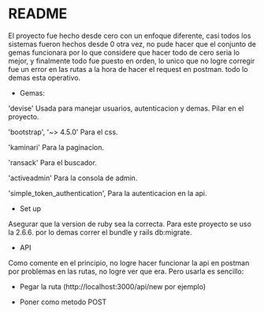 # README

El proyecto fue hecho desde cero con un enfoque diferente, casi todos los sistemas fueron hechos desde 0 otra vez, no pude hacer que el conjunto de gemas funcionara por lo que considere que hacer todo de cero seria lo mejor, y finalmente todo fue puesto en orden, lo unico que no logre corregir fue un error en las rutas a la hora de hacer el request en postman. todo lo demas esta operativo.


* Gemas: 


'devise' Usada para manejar usuarios, autenticacion y demas. Pilar en el proyecto.

'bootstrap', '~> 4.5.0' Para el css.

'kaminari' Para la paginacion.

'ransack' Para el buscador.

'activeadmin' Para la consola de admin.

'simple_token_authentication', Para la autenticacion en la api.

* Set up

Asegurar que la version de ruby sea la correcta. Para este proyecto se uso la 2.6.6. por lo demas correr el bundle y rails db:migrate.

* API

Como comente en el principio, no logre hacer funcionar la api en postman por problemas en las rutas, no logre ver que era. Pero usarla es sencillo:

- Pegar la ruta (http://localhost:3000/api/new por ejemplo)

- Poner como metodo POST





